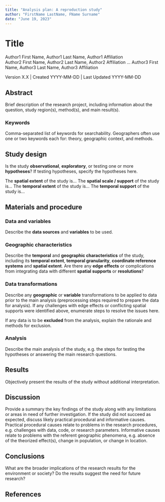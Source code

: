 ```yaml
---
title: "Analysis plan: A reproduction study"
author: "FirstName LastName, FName Surname"
date: "June 19, 2023"
---
```


# Title

Author1 First Name, Author1 Last Name, Author1 Affiliation   
Author2 First Name, Author2 Last Name, Author2 Affiliation
...
Author3 First Name, Author3 Last Name, Author3 Affiliation

Version X.X | Created YYYY-MM-DD | Last Updated YYYY-MM-DD  

## Abstract

Brief description of the research project, including information about the question, study region(s), method(s), and main result(s).

### Keywords

Comma-separated list of keywords for searchability. Geographers often use one or two keywords each for: theory, geographic context, and methods.

## Study design

Is the study **observational**, **exploratory**, or testing one or more **hypotheses**? If testing hypotheses, specify the hypotheses here.

The **spatial extent** of the study is...
The **spatial scale / support** of the study is...
The **temporal extent** of the study is...
The **temporal support** of the study is...

## Materials and procedure

### Data and variables

Describe the **data sources** and **variables** to be used.

### Geographic characteristics

Describe the **temporal** and **geographic characteristics** of the study, including its **temporal extent**, **temporal granularity**, **coordinate reference systems** and **spatial extent**. Are there any **edge effects** or complications from integrating data with different **spatial supports** or **resolutions**?

### Data transformations

Describe any **geographic** or **variable** transformations to be applied to data prior to the main analysis (preprocessing steps required to prepare the data for analysis). If any challenges with edge effects or conflicting spatial supports were identified above, enumerate steps to resolve the issues here.

If any data is to be **excluded** from the analysis, explain the rationale and methods for exclusion.

### Analysis

Describe the main analysis of the study, e.g. the steps for testing the hypotheses or answering the main research questions.

## Results

Objectively present the results of the study without additional interpretation.

## Discussion

Provide a summary the key findings of the study along with any limitations or areas in need of further investigation. If the study did not succeed as expected, discuss likely practical procedural and informative causes. Practical procedural causes relate to problems in the research procedures, e.g. challenges with data, code, or research parameters. Informative causes relate to problems with the referent geographic phenomena, e.g. absence of the theorized effect(s), change in population, or change in location.

## Conclusions

What are the broader implications of the research results for the environment or society? Do the results suggest the need for future research?

## References
